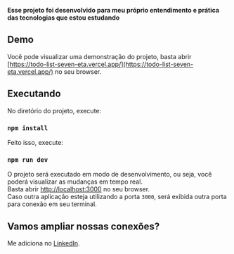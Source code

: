 **Esse projeto foi desenvolvido para meu próprio entendimento e prática das tecnologias que estou estudando**

## Demo

Você pode visualizar uma demonstração do projeto, basta abrir [https://todo-list-seven-eta.vercel.app/](https://todo-list-seven-eta.vercel.app/) no seu browser.

## Executando

No diretório do projeto, execute:

### `npm install`

Feito isso, execute:

### `npm run dev`

O projeto será executado em modo de desenvolvimento, ou seja, você poderá visualizar as mudanças em tempo real. <br />
Basta abrir [http://localhost:3000](http://localhost:3000) no seu browser. <br/>
Caso outra aplicação esteja utilizando a porta <code>3000</code>, será exibida outra porta para conexão em seu terminal.

## Vamos ampliar nossas conexões?

Me adiciona no [LinkedIn](https://www.linkedin.com/in/gustavograeve/). <br />
